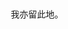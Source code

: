 <html>
<head>
     <title>
     <meta charset=utf-8>
          关于这个人的一切
     </title>     
     </head>
     <body>
     <br>
     <br>
    <center> 我亦留此地。</center><br>
     <br>
     <br>
     <title><bold>日记</bold>
     </title> 
          
</body>
</html>
